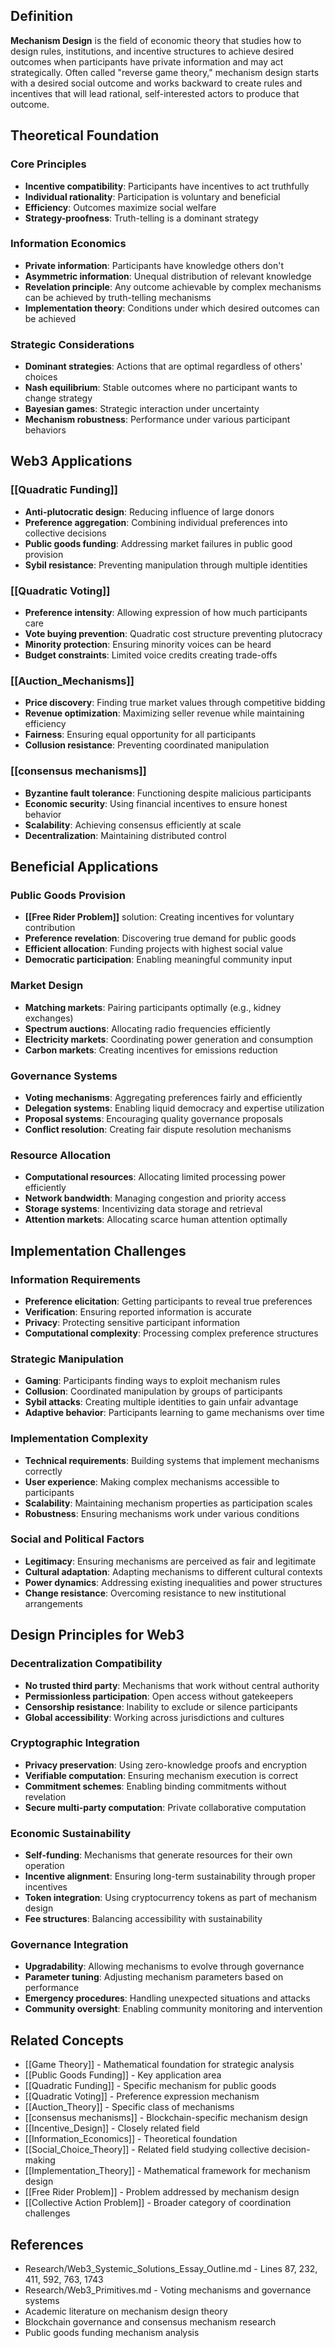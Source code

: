 
## Definition

**Mechanism Design** is the field of economic theory that studies how to design rules, institutions, and incentive structures to achieve desired outcomes when participants have private information and may act strategically. Often called "reverse game theory," mechanism design starts with a desired social outcome and works backward to create rules and incentives that will lead rational, self-interested actors to produce that outcome.

## Theoretical Foundation

### Core Principles
- **Incentive compatibility**: Participants have incentives to act truthfully
- **Individual rationality**: Participation is voluntary and beneficial
- **Efficiency**: Outcomes maximize social welfare
- **Strategy-proofness**: Truth-telling is a dominant strategy

### Information Economics
- **Private information**: Participants have knowledge others don't
- **Asymmetric information**: Unequal distribution of relevant knowledge
- **Revelation principle**: Any outcome achievable by complex mechanisms can be achieved by truth-telling mechanisms
- **Implementation theory**: Conditions under which desired outcomes can be achieved

### Strategic Considerations
- **Dominant strategies**: Actions that are optimal regardless of others' choices
- **Nash equilibrium**: Stable outcomes where no participant wants to change strategy
- **Bayesian games**: Strategic interaction under uncertainty
- **Mechanism robustness**: Performance under various participant behaviors

## Web3 Applications

### [[Quadratic Funding]]
- **Anti-plutocratic design**: Reducing influence of large donors
- **Preference aggregation**: Combining individual preferences into collective decisions
- **Public goods funding**: Addressing market failures in public good provision
- **Sybil resistance**: Preventing manipulation through multiple identities

### [[Quadratic Voting]]
- **Preference intensity**: Allowing expression of how much participants care
- **Vote buying prevention**: Quadratic cost structure preventing plutocracy
- **Minority protection**: Ensuring minority voices can be heard
- **Budget constraints**: Limited voice credits creating trade-offs

### [[Auction_Mechanisms]]
- **Price discovery**: Finding true market values through competitive bidding
- **Revenue optimization**: Maximizing seller revenue while maintaining efficiency
- **Fairness**: Ensuring equal opportunity for all participants
- **Collusion resistance**: Preventing coordinated manipulation

### [[consensus mechanisms]]
- **Byzantine fault tolerance**: Functioning despite malicious participants
- **Economic security**: Using financial incentives to ensure honest behavior
- **Scalability**: Achieving consensus efficiently at scale
- **Decentralization**: Maintaining distributed control

## Beneficial Applications

### Public Goods Provision
- **[[Free Rider Problem]]** solution: Creating incentives for voluntary contribution
- **Preference revelation**: Discovering true demand for public goods
- **Efficient allocation**: Funding projects with highest social value
- **Democratic participation**: Enabling meaningful community input

### Market Design
- **Matching markets**: Pairing participants optimally (e.g., kidney exchanges)
- **Spectrum auctions**: Allocating radio frequencies efficiently
- **Electricity markets**: Coordinating power generation and consumption
- **Carbon markets**: Creating incentives for emissions reduction

### Governance Systems
- **Voting mechanisms**: Aggregating preferences fairly and efficiently
- **Delegation systems**: Enabling liquid democracy and expertise utilization
- **Proposal systems**: Encouraging quality governance proposals
- **Conflict resolution**: Creating fair dispute resolution mechanisms

### Resource Allocation
- **Computational resources**: Allocating limited processing power efficiently
- **Network bandwidth**: Managing congestion and priority access
- **Storage systems**: Incentivizing data storage and retrieval
- **Attention markets**: Allocating scarce human attention optimally

## Implementation Challenges

### Information Requirements
- **Preference elicitation**: Getting participants to reveal true preferences
- **Verification**: Ensuring reported information is accurate
- **Privacy**: Protecting sensitive participant information
- **Computational complexity**: Processing complex preference structures

### Strategic Manipulation
- **Gaming**: Participants finding ways to exploit mechanism rules
- **Collusion**: Coordinated manipulation by groups of participants
- **Sybil attacks**: Creating multiple identities to gain unfair advantage
- **Adaptive behavior**: Participants learning to game mechanisms over time

### Implementation Complexity
- **Technical requirements**: Building systems that implement mechanisms correctly
- **User experience**: Making complex mechanisms accessible to participants
- **Scalability**: Maintaining mechanism properties as participation scales
- **Robustness**: Ensuring mechanisms work under various conditions

### Social and Political Factors
- **Legitimacy**: Ensuring mechanisms are perceived as fair and legitimate
- **Cultural adaptation**: Adapting mechanisms to different cultural contexts
- **Power dynamics**: Addressing existing inequalities and power structures
- **Change resistance**: Overcoming resistance to new institutional arrangements

## Design Principles for Web3

### Decentralization Compatibility
- **No trusted third party**: Mechanisms that work without central authority
- **Permissionless participation**: Open access without gatekeepers
- **Censorship resistance**: Inability to exclude or silence participants
- **Global accessibility**: Working across jurisdictions and cultures

### Cryptographic Integration
- **Privacy preservation**: Using zero-knowledge proofs and encryption
- **Verifiable computation**: Ensuring mechanism execution is correct
- **Commitment schemes**: Enabling binding commitments without revelation
- **Secure multi-party computation**: Private collaborative computation

### Economic Sustainability
- **Self-funding**: Mechanisms that generate resources for their own operation
- **Incentive alignment**: Ensuring long-term sustainability through proper incentives
- **Token integration**: Using cryptocurrency tokens as part of mechanism design
- **Fee structures**: Balancing accessibility with sustainability

### Governance Integration
- **Upgradability**: Allowing mechanisms to evolve through governance
- **Parameter tuning**: Adjusting mechanism parameters based on performance
- **Emergency procedures**: Handling unexpected situations and attacks
- **Community oversight**: Enabling community monitoring and intervention

## Related Concepts

- [[Game Theory]] - Mathematical foundation for strategic analysis
- [[Public Goods Funding]] - Key application area
- [[Quadratic Funding]] - Specific mechanism for public goods
- [[Quadratic Voting]] - Preference expression mechanism
- [[Auction_Theory]] - Specific class of mechanisms
- [[consensus mechanisms]] - Blockchain-specific mechanism design
- [[Incentive_Design]] - Closely related field
- [[Information_Economics]] - Theoretical foundation
- [[Social_Choice_Theory]] - Related field studying collective decision-making
- [[Implementation_Theory]] - Mathematical framework for mechanism design
- [[Free Rider Problem]] - Problem addressed by mechanism design
- [[Collective Action Problem]] - Broader category of coordination challenges

## References

- Research/Web3_Systemic_Solutions_Essay_Outline.md - Lines 87, 232, 411, 592, 763, 1743
- Research/Web3_Primitives.md - Voting mechanisms and governance systems
- Academic literature on mechanism design theory
- Blockchain governance and consensus mechanism research
- Public goods funding mechanism analysis
